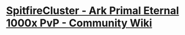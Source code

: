 # [SpitfireCluster - Ark Primal Eternal 1000x PvP - Community Wiki](https://github.com/Spitfire-Cluster-Community/ase-pe-pvp/wiki)
